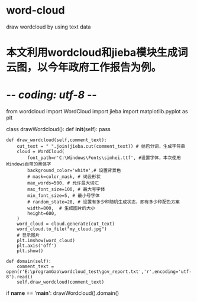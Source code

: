 # word-cloud
draw wordcloud by using text data

# 本文利用wordcloud和jieba模块生成词云图，以今年政府工作报告为例。

# -*- coding: utf-8 -*-

from wordcloud import WordCloud
import jieba
import matplotlib.pyplot as plt

class drawWordcloud():
    def __init__(self):
        pass
        
    def draw_wordcloud(self,comment_text):
        cut_text = " ".join(jieba.cut(comment_text)) # 结巴分词，生成字符串
        cloud = WordCloud(
            font_path=r'C:\Windows\Fonts\simhei.ttf', #设置字体，本次使用Windows自带的黑体字
            background_color='white',# 设置背景色
            # mask=color_mask, # 词云形状
            max_words=500, # 允许最大词汇
            max_font_size=100, # 最大号字体
            min_font_size=5, # 最小号字体
            # random_state=20, # 设置有多少种随机生成状态，即有多少种配色方案
            width=800,  # 生成图片的大小
            height=600,
        )
        word_cloud = cloud.generate(cut_text)
        word_cloud.to_file("my_cloud.jpg")
        # 显示图片
        plt.imshow(word_cloud)
        plt.axis('off')
        plt.show()

    def domain(self):
        comment_text = open(r'E:\programGao\wordcloud_test\gov_report.txt','r',encoding='utf-8').read()
        self.draw_wordcloud(comment_text)

if __name__ == '__main__':
    drawWordcloud().domain()
    
